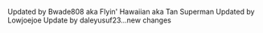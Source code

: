 Updated by Bwade808 aka Flyin' Hawaiian aka Tan Superman
Updated by Lowjoejoe
Update by daleyusuf23...new changes